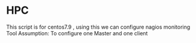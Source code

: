 # HPC
This script is for centos7.9 , using this we can configure nagios monitoring Tool
Assumption: To configure one Master and one client
